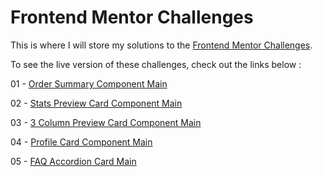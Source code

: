 # Frontend Mentor Challenges

This is where I will store my solutions to the [Frontend Mentor Challenges](https://www.frontendmentor.io/).

To see the live version of these challenges, check out the links below :

01 - [Order Summary Component Main](https://order-summary-component-main-lac.vercel.app/)

02 - [Stats Preview Card Component Main](https://stats-preview-card-component-main-pi.vercel.app/)

03 - [3 Column Preview Card Component Main](https://3-column-preview-card-component-main-kappa-six.vercel.app/)

04 - [Profile Card Component Main](https://sarahlemonn.github.io/frontendmentor/profile-card-component-main/index.html)

05 - [FAQ Accordion Card Main](https://sarahlemonn.github.io/frontendmentor/faq-accordion-card-main/index.html)